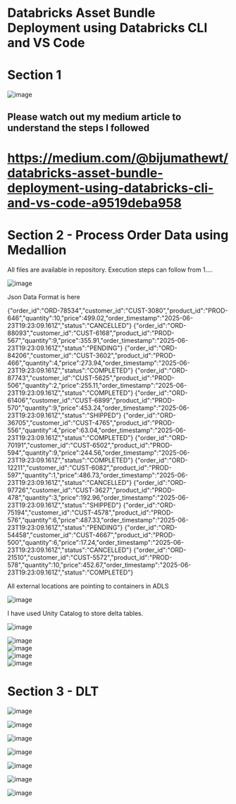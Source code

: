 
# Databricks Asset Bundle Deployment using Databricks CLI and VS Code
# Section 1
![image](https://github.com/user-attachments/assets/88534ff2-ce48-4328-9190-493ab2a0f969)

Please watch out my medium article to understand the steps I followed
---------------------------------------------------------------------------------------------------------------------



# https://medium.com/@bijumathewt/databricks-asset-bundle-deployment-using-databricks-cli-and-vs-code-a9519deba958  

# Section 2  - Process Order Data using Medallion 

All files are available in repository. Execution steps can follow from 1....

![image](https://github.com/user-attachments/assets/fd8e1eaf-c8c6-466c-bc8a-35c260433d4a)   


Json Data Format is here 

{"order_id":"ORD-78534","customer_id":"CUST-3080","product_id":"PROD-646","quantity":10,"price":499.02,"order_timestamp":"2025-06-23T19:23:09.161Z","status":"CANCELLED"}
{"order_id":"ORD-88093","customer_id":"CUST-6168","product_id":"PROD-567","quantity":9,"price":355.91,"order_timestamp":"2025-06-23T19:23:09.161Z","status":"PENDING"}
{"order_id":"ORD-84206","customer_id":"CUST-3602","product_id":"PROD-466","quantity":4,"price":273.94,"order_timestamp":"2025-06-23T19:23:09.161Z","status":"COMPLETED"}
{"order_id":"ORD-87743","customer_id":"CUST-5625","product_id":"PROD-506","quantity":2,"price":255.11,"order_timestamp":"2025-06-23T19:23:09.161Z","status":"COMPLETED"}
{"order_id":"ORD-61406","customer_id":"CUST-6899","product_id":"PROD-570","quantity":9,"price":453.24,"order_timestamp":"2025-06-23T19:23:09.161Z","status":"SHIPPED"}
{"order_id":"ORD-36705","customer_id":"CUST-4765","product_id":"PROD-556","quantity":4,"price":63.04,"order_timestamp":"2025-06-23T19:23:09.161Z","status":"COMPLETED"}
{"order_id":"ORD-70191","customer_id":"CUST-6502","product_id":"PROD-594","quantity":9,"price":244.56,"order_timestamp":"2025-06-23T19:23:09.161Z","status":"COMPLETED"}
{"order_id":"ORD-12211","customer_id":"CUST-6082","product_id":"PROD-597","quantity":1,"price":486.73,"order_timestamp":"2025-06-23T19:23:09.161Z","status":"CANCELLED"}
{"order_id":"ORD-97726","customer_id":"CUST-3627","product_id":"PROD-478","quantity":3,"price":192.96,"order_timestamp":"2025-06-23T19:23:09.161Z","status":"SHIPPED"}
{"order_id":"ORD-75194","customer_id":"CUST-4578","product_id":"PROD-576","quantity":6,"price":487.33,"order_timestamp":"2025-06-23T19:23:09.161Z","status":"PENDING"}
{"order_id":"ORD-54458","customer_id":"CUST-4667","product_id":"PROD-500","quantity":6,"price":17.24,"order_timestamp":"2025-06-23T19:23:09.161Z","status":"CANCELLED"}
{"order_id":"ORD-21510","customer_id":"CUST-5572","product_id":"PROD-578","quantity":10,"price":452.67,"order_timestamp":"2025-06-23T19:23:09.161Z","status":"COMPLETED"}


All external locations are pointing to containers in ADLS  

![image](https://github.com/user-attachments/assets/5fd7f3af-a474-4907-836c-b33699b90200)


I have used Unity Catalog to store delta tables.    

![image](https://github.com/user-attachments/assets/53bca8b1-e034-473b-8bb6-ddda84c5b27e)


![image](https://github.com/user-attachments/assets/31220aa6-2ad8-47a3-8175-9bf9cd933a6e)  
![image](https://github.com/user-attachments/assets/43e4a029-7aaa-4874-bca0-bfde57f7f784)  
![image](https://github.com/user-attachments/assets/ec1a16c8-1428-45ee-bd39-a48ef29aea75)  
![image](https://github.com/user-attachments/assets/631f97ae-370a-4c9a-968c-b0d529f91722)  







  


# Section 3 - DLT
![image](https://github.com/user-attachments/assets/83a3675c-9daf-4082-b730-860ebf107606)


![image](https://github.com/user-attachments/assets/2cb5a6f2-e6ed-404e-bea7-0f42bc1fae5e)


![image](https://github.com/user-attachments/assets/b65a75a1-d5fa-447d-9f88-bba0215f47ef)


![image](https://github.com/user-attachments/assets/1b8296df-8a15-41fb-aec6-f90c9ca4db63)


![image](https://github.com/user-attachments/assets/a9a4d24a-697f-45cc-8358-b5e0ba4f4c8c)


![image](https://github.com/user-attachments/assets/0ad38d88-3229-4d3f-b064-ddbcf355bdf3)

![image](https://github.com/user-attachments/assets/142b1326-8a24-4c43-94ba-b0b1334a0a5d)
